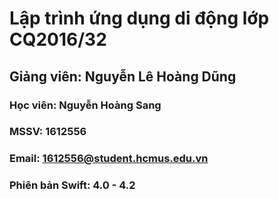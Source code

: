 # Lập trình ứng dụng di động lớp CQ2016/32
## Giảng viên: Nguyễn Lê Hoàng Dũng
### Học viên: Nguyễn Hoàng Sang
### MSSV: 1612556
### Email: 1612556@student.hcmus.edu.vn
### Phiên bản Swift: 4.0 - 4.2
